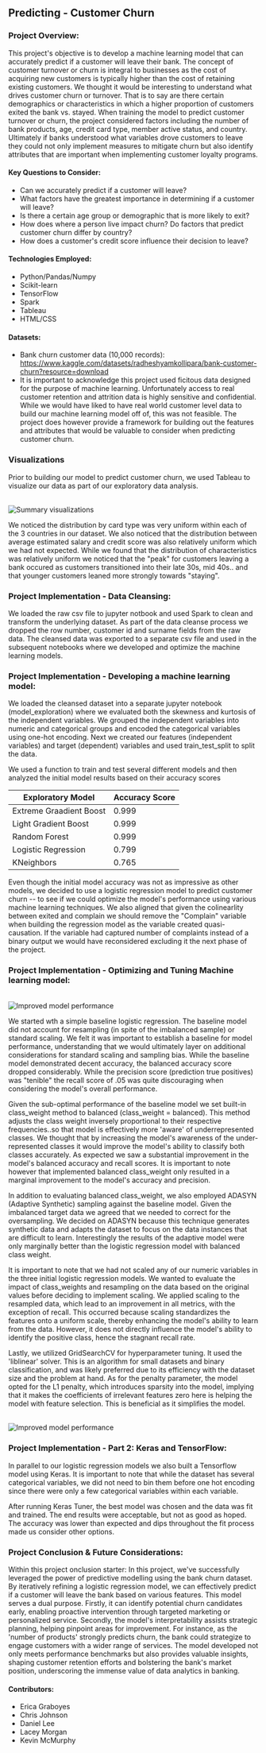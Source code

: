 ## Predicting - Customer Churn

### Project Overview:
This project's objective is to develop a machine learning model that can accurately predict if a customer will leave their bank. The concept of customer turnover or churn is integral to businesses as the cost of acquiring new customers is typically higher than the cost of retaining existing customers.  We thought it would be interesting to understand what drives customer churn or turnover.  That is to say are there certain demographics or characteristics in which a higher proportion of customers exited the bank vs. stayed.  When training the model to predict customer turnover or churn, the project considered factors including the number of bank products, age, credit card type, member active status, and country. Ultimately if banks understood what variables drove customers to leave they could not only implement measures to mitigate churn but also identify attributes that are important when implementing customer loyalty programs. 

#### Key Questions to Consider:
- Can we accurately predict if a customer will leave? 
- What factors have the greatest importance in determining if a customer will leave?
- Is there a certain age group or demographic that is more likely to exit?
- How does where a person live impact churn?  Do factors that predict customer churn differ by country?
- How does a customer's credit score influence their decision to leave?

#### Technologies Employed:
- Python/Pandas/Numpy
- Scikit-learn
- TensorFlow
- Spark
- Tableau
- HTML/CSS

#### Datasets:
- Bank churn customer data (10,000 records): https://www.kaggle.com/datasets/radheshyamkollipara/bank-customer-churn?resource=download
- It is important to acknowledge this project used ficitous data designed for the purpose of machine learning.  Unfortunately access to real customer retention and attrition data is highly sensitive and confidential.  While we would have liked to have real world customer level data to build our machine learning model off of, this was not feasible. The project does however provide a framework for building out the features and attributes that would be valuable to consider when predicting customer churn.

### Visualizations ###
Prior to building our model to predict customer churn, we used Tableau to visualize our data as part of our exploratory data analysis.  

  <br>
    <img src="https://github.com/ericabgraboyes/project4_team1/blob/main/Resources/Images/summary_visualizations_1.png" alt="Summary visualizations">

We noticed the distribution by card type was very uniform within each of the 3 countries in our dataset.  We also noticed that the distribution between average estimated salary and credit score was also relatively uniform which we had not expected.  While we found that the distribution of characteristics was relatively uniform we noticed that the "peak" for customers leaving a bank occured as customers transitioned into their late 30s, mid 40s.. and that younger customers leaned more strongly towards "staying".   

### Project Implementation - Data Cleansing:
We loaded the raw csv file to jupyter notbook and used Spark to clean and transform the underlying dataset.  As part of the data cleanse process we dropped the row number, customer id and surname fields from the raw data. The cleansed data was exported to a separate csv file and used in the subsequent notebooks where we developed and optimize the machine learning models.

### Project Implementation - Developing a machine learning model:
We loaded the cleansed dataset into a separate jupyter notebook (model_exploration) where we evaluated both the skewness and kurtosis of the independent variables.  We grouped the independent variables into numeric and categorical groups and encoded the categorical variables using one-hot encoding. Next we created our features (independent variables) and target (dependent) variables and used train_test_split to split the data.

We used a function to train and test several different models and then analyzed the initial model results based on their accuracy scores 

|  Exploratory Model          | Accuracy Score |
| ------------------ | -------------- |
|    Extreme Graadient Boost  |  0.999 |
|    Light Gradient Boost     |  0.999  |
|    Random Forest            |  0.999  |
|    Logistic Regression      |  0.799  |
|    KNeighbors               |  0.765  |


Even though the initial model accuracy was not as impressive as other models, we decided to use a logistic regression model to predict customer churn -- to see if we could optimize the model's performance using various machine learning techniques.  We also aligned that given the colinearlity between exited and complain we should remove the "Complain" variable when building the regression model as the variable created quasi-causation. If the variable had captured number of complaints instead of a binary output we would have reconsidered excluding it the next phase of the project. 

### Project Implementation - Optimizing and Tuning Machine learning model:
  <br>
    <img src="https://github.com/ericabgraboyes/project4_team1/blob/main/Resources/Images/logistic_regression_model_optimization.png" alt="Improved model performance">

We started wth a simple baseline logistic regression. The baseline model did not account for resampling (in spite of the imbalanced sample) or standard scaling.  We felt it was important to establish a baseline for model performance, understanding that we would ultimately layer on additional considerations for standard scaling and sampling bias.  While the baseline model demonstrated decent accuracy, the balanced accuracy score dropped considerably. While the precision score (prediction true positives) was "tenible" the recall score of .05 was quite discouraging when considering the model's overall performance.

Given the sub-optimal performance of the baseline model we set built-in class_weight method to balanced (class_weight = balanced). This method adjusts the class weight inversely proportional to their respective frequencies..so that model is effectively more 'aware' of underrepresented classes.  We thought that by increasing the model's awareness of the under-represented classes it would improve the model's ability to classify both classes accurately.  As expected we saw a substantial improvement in the model's balanced accuracy and recall scores. It is important to note however that implemented balanced class_weight only resulted in a marginal improvement to the model's accuracy and precision.

In addition to evaluating balanced class_weight, we also employed ADASYN (Adaptive Synthetic) sampling against the baseline model. Given the imbalanced target data we agreed that we needed to correct for the oversampling.  We decided on ADASYN because this technique generates synthetic data and adapts the dataset to focus on the data instances that are difficult to learn. Interestingly the results of the adaptive model were only marginally better than the logistic regression model with balanced class weight.

It is important to note that we had not scaled any of our numeric variables in the three initial logistic regression models.  We wanted to evaluate the impact of class_weights and resampling on the data based on the original values before deciding to implement scaling. We applied scaling to the resampled data, which lead to an improvement in all metrics, with the exception of recall. This occurred because scaling standardizes the features onto a uniform scale, thereby enhancing the model's ability to learn from the data. However, it does not directly influence the model's ability to identify the positive class, hence the stagnant recall rate.

Lastly, we utilized GridSearchCV for hyperparameter tuning. It used the 'liblinear' solver. This is an algorithm for small datasets and binary classification, and was likely preferred due to its efficiency with the dataset size and the problem at hand. As for the penalty parameter, the model opted for the L1 penalty, which introduces sparsity into the model, implying that it makes the coefficients of irrelevant features zero here is helping the model with feature selection. This is beneficial as it simplifies the model.

 <br>
 <img src="https://github.com/ericabgraboyes/project4_team1/blob/main/Resources/Images/features.JPG" alt="Improved model performance">
   
### Project Implementation - Part 2: Keras and TensorFlow:
In parallel to our logistic regression models we also built a Tensorflow model using Keras.  It is important to note that while the dataset has several categorical variables, we did not need to bin them before one hot encoding since there were only a few categorical variables within each variable. 

After running Keras Tuner, the best model was chosen and the data was fit and trained. The end results were acceptable, but not as good as hoped. The accuracy was lower than expected and dips throughout the fit process made us consider other options.

### Project Conclusion & Future Considerations:
Within this project onclusion starter: In this project, we've successfully leveraged the power of predictive modelling using the bank churn dataset. By iteratively refining a logistic regression model, we can effectively predict if a customer will leave the bank based on various features.
This model serves a dual purpose. Firstly, it can identify potential churn candidates early, enabling proactive intervention through targeted marketing or personalized service. Secondly, the model's interpretability assists strategic planning, helping pinpoint areas for improvement. For instance,  as the 'number of products' strongly predicts churn, the bank could strategize to engage customers with a wider range of services.
The model developed not only meets performance benchmarks but also provides valuable insights, shaping customer retention efforts and bolstering the bank's market position, underscoring the immense value of data analytics in banking.

#### Contributors:
- Erica Graboyes
- Chris Johnson
- Daniel Lee
- Lacey Morgan
- Kevin McMurphy
